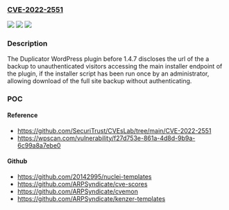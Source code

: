 ### [CVE-2022-2551](https://cve.mitre.org/cgi-bin/cvename.cgi?name=CVE-2022-2551)
![](https://img.shields.io/static/v1?label=Product&message=Duplicator%20%E2%80%93%20WordPress%20Migration%20Plugin&color=blue)
![](https://img.shields.io/static/v1?label=Version&message=1.4.7%3C%201.4.7%20&color=brighgreen)
![](https://img.shields.io/static/v1?label=Vulnerability&message=CWE-425%20Direct%20Request%20('Forced%20Browsing')&color=brighgreen)

### Description

The Duplicator WordPress plugin before 1.4.7 discloses the url of the a backup to unauthenticated visitors accessing the main installer endpoint of the plugin, if the installer script has been run once by an administrator, allowing download of the full site backup without authenticating.

### POC

#### Reference
- https://github.com/SecuriTrust/CVEsLab/tree/main/CVE-2022-2551
- https://wpscan.com/vulnerability/f27d753e-861a-4d8d-9b9a-6c99a8a7ebe0

#### Github
- https://github.com/20142995/nuclei-templates
- https://github.com/ARPSyndicate/cve-scores
- https://github.com/ARPSyndicate/cvemon
- https://github.com/ARPSyndicate/kenzer-templates

